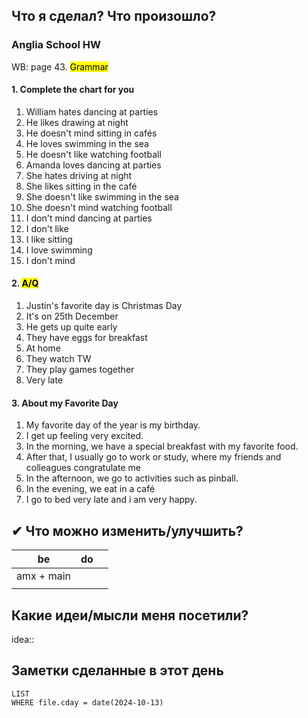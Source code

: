 ## Что я сделал? Что произошло?

### Anglia School HW

WB: page 43. <mark class="hltr-red">Grammar</mark>

#### 1. Complete the chart for you

1. William hates dancing at parties
2. He likes drawing at night
3. He doesn't mind sitting in cafés
4. He loves swimming in the sea
5. He doesn't like watching football
6. Amanda loves dancing at parties
7. She hates driving at night
8. She likes sitting in the café
9. She doesn't like swimming in the sea
10. She doesn't mind watching football
11. I don't mind dancing at parties
12. I don't like
13. I like sitting
14. I love swimming
15. I don't mind
#### 2. <mark class="hltr-red">A/Q</mark>
1. Justin's favorite day is Christmas Day
2. It's on 25th December
3. He gets up quite early
4. They have eggs for breakfast
5. At home
6. They watch TW
7. They play games together
8. Very late
#### 3. About my Favorite Day
1. My favorite day of the year is my birthday. 
2. I get up feeling very excited. 
3. In the morning, we have a special breakfast with my favorite food. 
4. After that, I usually go to work or study, where my friends and colleagues congratulate me
5. In the afternoon, we go to activities such as pinball.
6. In the evening, we eat in a café
7. I go to bed very late and i am very happy.
   
## ✔ Что можно изменить/улучшить?

| be         | do  |     |
| ---------- | --- | --- |
| amx + main |     |     |
|            |     |     |

## Какие идеи/мысли меня посетили?

idea::

## Заметки сделанные в этот день
```dataview
LIST
WHERE file.cday = date(2024-10-13)
```